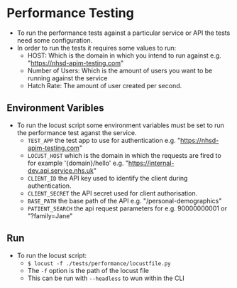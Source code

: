 # Performance Testing

* To run the performance tests against a particular service or API the tests need some configuration.
* In order to run the tests it requires some values to run:
    * HOST: Which is the domain in which you intend to run against e.g. "https://nhsd-apim-testing.com"
    * Number of Users: Which is the amount of users you want to be running against the service
    * Hatch Rate: The amount of user created per second.

## Environment Varibles

* To run the locust script some environment variables must be set to run the performance test aganst the service.
    * ``` TEST_APP ``` the test app to use for authentication e.g. "https://nhsd-apim-testing.com"
    * ``` LOCUST_HOST ``` which is the domain in which the requests are fired to for example '{domain}/hello' e.g. "https://internal-dev.api.service.nhs.uk"
    * ``` CLIENT_ID ``` the API key used to identify the client during authentication.
    * ``` CLIENT_SECRET ``` the API secret used for client authorisation.
    * ``` BASE_PATH ``` the base path of the API e.g. "/personal-demographics"
    * ``` PATIENT_SEARCH ``` the api request parameters for e.g. 90000000001 or "?family=Jane"

## Run

* To run the locust script:
    * ```$ locust -f ./tests/performance/locustfile.py```
    * The ``` -f ``` option is the path of the locust file 
    * This can be run with ```--headless``` to wun within the CLI
